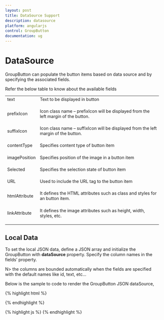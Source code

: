 ```yaml
---
layout: post
title: DataSource Support
description: datasource
platform: angularjs
control: GroupButton
documentation: ug
---
```


# DataSource

GroupButton can populate the button items based on data source and by specifying the associated fields. 

Refer the below table to know about the available fields

<table>
<tr>
<td>
text<br/><br/></td><td>
Text to be displayed in button<br/><br/></td></tr>
<tr>
<td>
prefixIcon<br/><br/></td><td>
Icon class name – prefixIcon will be displayed from the left margin of the button.<br/><br/></td></tr>
<tr>
<td>
suffixIcon<br/><br/></td><td>
Icon class name – suffixIcon will be displayed from the left margin of the button.<br/><br/></td></tr>
<tr>
<td>
contentType<br/><br/></td><td>
Specifies content type of button item<br/><br/></td></tr>
<tr>
<td>
imagePosition<br/><br/></td><td>
Specifies position of the image in a button item<br/><br/></td></tr>
<tr>
<td>
Selected<br/><br/></td><td>
Specifies the selection state of button item<br/><br/></td></tr>
<tr>
<td>
URL<br/><br/></td><td>
Used to include the URL tag to the button item<br/><br/></td></tr>
<tr>
<td>
htmlAttribute<br/><br/></td><td>
It defines the HTML attributes such as class and styles for an button item.<br/><br/></td></tr>
<tr>
<td>
linkAttribute<br/><br/></td><td>
It defines the image attributes such as height, width, styles, etc.<br/><br/></td></tr>
</table>


## Local Data

To set the local JSON data, define a JSON array and initialize the GroupButton with **dataSource** property. Specify the column names in the fields’ property.

N> the columns are bounded automatically when the fields are specified with the default names like id, text, etc...

Below is the sample to code to render the GroupButton JSON dataSource,

{% highlight html %}

<div id="groupButton" ej-groupbutton e-groupbuttonmode="radiobutton" e-width="100%" e-showroundedcorner="true" e-datasource="dataSource"></div>

{% endhighlight %}

{% highlight js %}
    <script>
        angular.module('GroupBtnCtrl', ['ejangular'])
        .controller('GroupBtnCtller', function ($scope) {
            
            var groupdata = [
                        { text: "Day", contentType: "textonly" },
                        { text: "Week", contentType: "textonly" },
                        { text: "Work Week", contentType: "textonly" },
                        { text: "Month", contentType: "textonly", selected: "selected" },
                        { text: "Agenda", contentType: "textonly" }];

            $scope.dataSource = groupdata;
        });
    </script>
{% endhighlight %}

![](DataSource_images/DataSoruce_img1.jpeg)


## Remote Data

To bind remote data to the GroupButton, you can assign a service data as an instance of `ejDataManager` to the `dataSource` property along with the fields mapping.

{% highlight html %}

<div id="groupButton" ej-groupbutton e-groupbuttonmode="radiobutton" e-width="100%" e-showroundedcorner="true" e-datasource="dataManager" e-fields="field" e-query="query" ></div>

{% endhighlight %}

{% highlight js %}
    <script>
        angular.module('GroupBtnCtrl', ['ejangular'])
        .controller('GroupBtnCtller', function ($scope) {   
            $scope.field = { text: "CustomerID" };         
            $scope.dataManager = ej.DataManager({
                url: "http://mvc.syncfusion.com/Services/Northwnd.svc/"
            });
            $scope.query = ej.Query().from("Orders").take(6);            
        });
    </script>
{% endhighlight %}

